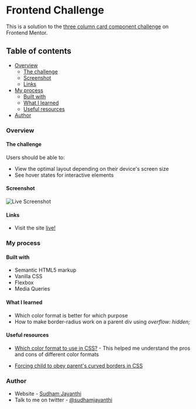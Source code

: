 # Frontend Challenge 

This is a solution to the [three column card component challenge](https://www.frontendmentor.io/challenges/3column-preview-card-component-pH92eAR2-) on Frontend Mentor.

## Table of contents

- [Overview](#overview)
  - [The challenge](#the-challenge)
  - [Screenshot](#screenshot)
  - [Links](#links)
- [My process](#my-process)
  - [Built with](#built-with)
  - [What I learned](#what-i-learned)
  - [Useful resources](#useful-resources)
- [Author](#author)


### Overview

#### The challenge

Users should be able to:

- View the optimal layout depending on their device's screen size
- See hover states for interactive elements

#### Screenshot

![Live Screenshot](https://user-images.githubusercontent.com/67156051/114176275-8c99e600-9958-11eb-9c39-7ca99f8d14b0.png)


#### Links

- Visit the site [live!](https://csb-j753m.netlify.app/)

### My process

#### Built with

- Semantic HTML5 markup
- Vanilla CSS
- Flexbox
- Media Queries

#### What I learned

- Which color format is better for which purpose
- How to make border-radius work on a parent div using *overflow: hidden;*

#### Useful resources

- [Which color format to use in CSS?](https://stackoverflow.com/questions/26059228/css-hsl-or-rgba-colors) - This helped me understand the pros and cons of different color formats

- [Forcing child to obey parent's curved borders in CSS](https://stackoverflow.com/questions/3714862/forcing-child-to-obey-parents-curved-borders-in-css/3724210)

### Author

- Website - [Sudham Jayanthi](https://sudham.tk)
- Talk to me on twitter - [@sudhamjayanthi](https://www.twitter.com/sudhamjayanthi)

